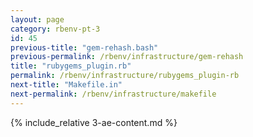 ```yaml
---
layout: page
category: rbenv-pt-3
id: 45
previous-title: "gem-rehash.bash"
previous-permalink: /rbenv/infrastructure/gem-rehash
title: "rubygems_plugin.rb"
permalink: /rbenv/infrastructure/rubygems_plugin-rb
next-title: "Makefile.in"
next-permalink: /rbenv/infrastructure/makefile
---
```


{% include_relative 3-ae-content.md %}
